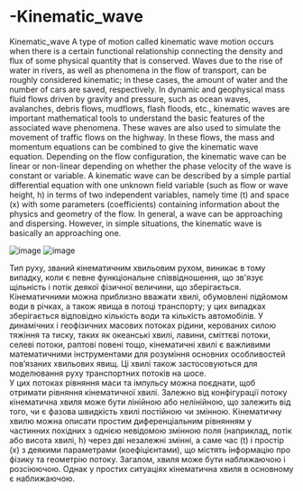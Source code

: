 # -Kinematic_wave
 Kinematic_wave
A type of motion called kinematic wave motion occurs when there is a certain functional relationship connecting the density and flux of some physical quantity that is conserved. Waves due to the rise of water in rivers, as well as phenomena in the flow of transport, can be roughly considered kinematic; in these cases, the amount of water and the number of cars are saved, respectively.
In dynamic and geophysical mass fluid flows driven by gravity and pressure, such as ocean waves, avalanches, debris flows, mudflows, flash floods, etc., kinematic waves are important mathematical tools to understand the basic features of the associated wave phenomena. These waves are also used to simulate the movement of traffic flows on the highway.
In these flows, the mass and momentum equations can be combined to give the kinematic wave equation. Depending on the flow configuration, the kinematic wave can be linear or non-linear depending on whether the phase velocity of the wave is constant or variable.
A kinematic wave can be described by a simple partial differential equation with one unknown field variable (such as flow or wave height, h) in terms of two independent variables, namely time (t) and space (x) with some parameters (coefficients) containing information about the physics and geometry of the flow. In general, a wave can be approaching and dispersing. However, in simple situations, the kinematic wave is basically an approaching one.

   ![image](https://user-images.githubusercontent.com/86537032/211124988-fa80f598-767e-428a-a659-662d7ee95953.png)
![image](https://user-images.githubusercontent.com/86537032/211125155-b30494c5-5dc9-48ea-8a39-499f3c60a97d.png)


Тип руху, званий кінематичним хвильовим рухом, виникає в тому випадку, коли є певне функціональне співвідношення, що зв'язує щільність і потік деякої фізичної величини, що зберігається. Кінематичними можна приблизно вважати хвилі, обумовлені підйомом води в річках, а також явища в потоці транспорту; у цих випадках зберігається відповідно кількість води та кількість автомобілів. 
У динамічних і геофізичних масових потоках рідини, керованих силою тяжіння та тиску, таких як океанські хвилі, лавини, сміттєві потоки, селеві потоки, раптові повені тощо, кінематичні хвилі є важливими математичними інструментами для розуміння основних особливостей пов’язаних хвильових явищ.  Ці хвилі також застосовуються для моделювання руху транспортних потоків на шосе.  
У цих потоках рівняння маси та імпульсу можна поєднати, щоб отримати рівняння кінематичної хвилі. Залежно від конфігурації потоку кінематична хвиля може бути лінійною або нелінійною, що залежить від того, чи є  фазова швидкість хвилі постійною чи змінною. 
Кінематичну хвилю можна описати простим диференціальним рівнянням у частинних похідних з однією невідомою змінною поля (наприклад, потік або висота хвилі, h) через дві незалежні змінні, а саме час (t) і простір (x) з деякими параметрами (коефіцієнтами), що містять інформацію про фізику та геометрію потоку. Загалом, хвиля може бути наближаючою і розсіюючою. Однак у простих ситуаціях кінематична хвиля в основному є наближаючою.
